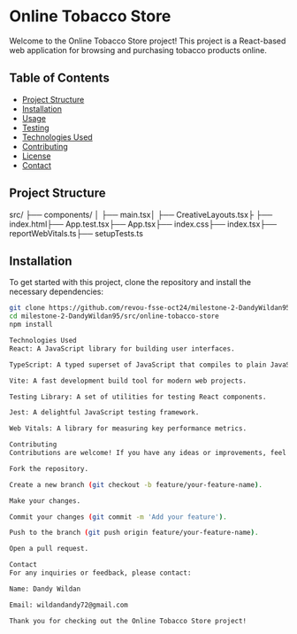 # Online Tobacco Store

Welcome to the Online Tobacco Store project! This project is a React-based web application for browsing and purchasing tobacco products online.

## Table of Contents

- [Project Structure](#project-structure)
- [Installation](#installation)
- [Usage](#usage)
- [Testing](#testing)
- [Technologies Used](#technologies-used)
- [Contributing](#contributing)
- [License](#license)
- [Contact](#contact)

## Project Structure

src/ ├── components/ │ ├── main.tsx│ ├── CreativeLayouts.tsx├ ├── index.html├── App.test.tsx├── App.tsx├── index.css├── index.tsx├── reportWebVitals.ts├── setupTests.ts


## Installation

To get started with this project, clone the repository and install the necessary dependencies:

```bash
git clone https://github.com/revou-fsse-oct24/milestone-2-DandyWildan95.git
cd milestone-2-DandyWildan95/src/online-tobacco-store
npm install

Technologies Used
React: A JavaScript library for building user interfaces.

TypeScript: A typed superset of JavaScript that compiles to plain JavaScript.

Vite: A fast development build tool for modern web projects.

Testing Library: A set of utilities for testing React components.

Jest: A delightful JavaScript testing framework.

Web Vitals: A library for measuring key performance metrics.

Contributing
Contributions are welcome! If you have any ideas or improvements, feel free to open an issue or submit a pull request.

Fork the repository.

Create a new branch (git checkout -b feature/your-feature-name).

Make your changes.

Commit your changes (git commit -m 'Add your feature').

Push to the branch (git push origin feature/your-feature-name).

Open a pull request.

Contact
For any inquiries or feedback, please contact:

Name: Dandy Wildan

Email: wildandandy72@gmail.com

Thank you for checking out the Online Tobacco Store project!

